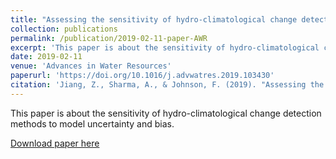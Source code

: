 ```yaml
---
title: "Assessing the sensitivity of hydro-climatological change detection methods to model uncertainty and bias"
collection: publications
permalink: /publication/2019-02-11-paper-AWR
excerpt: 'This paper is about the sensitivity of hydro-climatological change detection methods to model uncertainty and bias.'
date: 2019-02-11
venue: 'Advances in Water Resources'
paperurl: 'https://doi.org/10.1016/j.advwatres.2019.103430'
citation: 'Jiang, Z., Sharma, A., & Johnson, F. (2019). "Assessing the sensitivity of hydro-climatological change detection methods to model uncertainty and bias." <i>Advances in Water Resources</i>. 134, 103430.'
---
```

This paper is about the sensitivity of hydro-climatological change detection methods to model uncertainty and bias.

[Download paper here](http://LixianSu.github.io/files/Jiang-AWR-2019.pdf)

